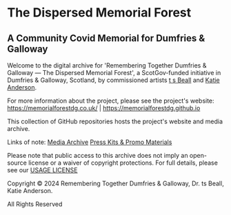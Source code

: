# The Dispersed Memorial Forest
## A Community Covid Memorial for Dumfries & Galloway

Welcome to the digital archive for 'Remembering Together Dumfries & Galloway — The Dispersed Memorial Forest', a ScotGov-funded initiative in Dumfries & Galloway, Scotland, by commissioned artists [t s Beall](https://tsbeall.com) and [Katie Anderson](https://katiejanderson.com/).

For more information about the project, please see the project's website: 
https://memorialforestdg.co.uk/ | https://memorialforestdg.github.io

This collection of GitHub repositories hosts the project's website and media archive.

Links of note:
[Media Archive](https://github.com/memorialforestdg/media-archive)
[Press Kits & Promo Materials](https://github.com/memorialforestdg/media-archive/press-promo)

Please note that public access to this archive does not imply an open-source license or a waiver of copyright protections. For full details, please see our [USAGE LICENSE](https://github.com/memorialforestdg/.github/blob/main/LICENCE.md)

Copyright © 2024 Remembering Together Dumfries & Galloway, Dr. ts Beall, Katie Anderson.

All Rights Reserved
